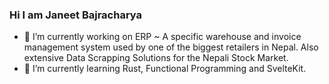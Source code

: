 ### Hi I am Janeet Bajracharya

<!--
**Janjanjan1/Janjanjan1** is a ✨ _special_ ✨ repository because its `README.md` (this file) appears on your GitHub profile.

Here are some ideas to get you started:


-->

- 🔭 I’m currently working on ERP ~ A specific warehouse and invoice management system used by one of the biggest retailers in Nepal. Also extensive Data Scrapping Solutions for the Nepali Stock Market.
- 🌱 I’m currently learning Rust, Functional Programming and SvelteKit.
